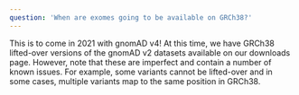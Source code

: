 ```yaml
---
question: 'When are exomes going to be available on GRCh38?'
---
```


This is to come in 2021 with gnomAD v4! At this time, we have GRCh38 lifted-over versions of the gnomAD v2 datasets available on our downloads page. However, note that these are imperfect and contain a number of known issues. For example, some variants cannot be lifted-over and in some cases, multiple variants map to the same position in GRCh38.
